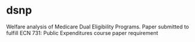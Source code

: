# dsnp
Welfare analysis of Medicare Dual Eligibility Programs. Paper submitted to fulfill ECN 731: Public Expenditures course paper requirement
